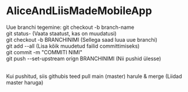 # AliceAndLiisMadeMobileApp


Uue branchi tegemine: git checkout -b branch-name
<br>
git status- (Vaata staatust, kas on muudatusi)
<br>
git checkout -b BRANCHINIMI (Sellega saad luua uue branchi)
<br>
git add --all (Lisa kõik muudetud failid committimiseks)
<br>
git commit -m "COMMITI NIMI"
<br>
git push --set-upstream orign BRANCHINIMI (Nii pushid ülesse)
<br><br>

Kui pushitud, siis githubis teed pull main (master) harule & merge (Liidad master haruga)
